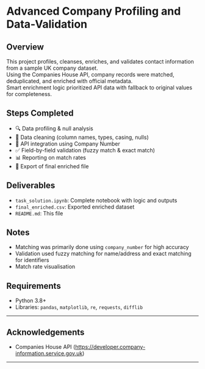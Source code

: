 # Advanced Company Profiling and Data-Validation

## Overview

This project profiles, cleanses, enriches, and validates contact information from a sample UK company dataset.  
Using the Companies House API, company records were matched, deduplicated, and enriched with official metadata.  
Smart enrichment logic prioritized API data with fallback to original values for completeness.

## Steps Completed

- 🔍 Data profiling & null analysis
- 🧹 Data cleaning (column names, types, casing, nulls)
- 🔗 API integration using Company Number
- ✅ Field-by-field validation (fuzzy match & exact match)
- 📊 Reporting on match rates
- 📁 Export of final enriched file

## Deliverables

- `task_solution.ipynb`: Complete notebook with logic and outputs
- `final_enriched.csv`: Exported enriched dataset
- `README.md`: This file

## Notes

- Matching was primarily done using `company_number` for high accuracy
- Validation used fuzzy matching for name/address and exact matching for identifiers
- Match rate visualisation 

## Requirements

- Python 3.8+
- Libraries: `pandas`, `matplotlib`, `re`, `requests`, `difflib`

---

## Acknowledgements

- Companies House API (https://developer.company-information.service.gov.uk)

---


